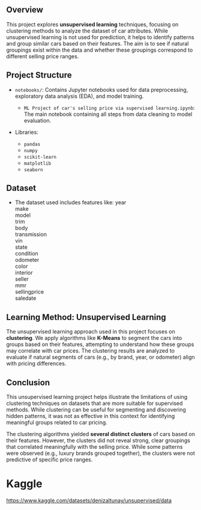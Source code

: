 ## Overview

This project explores  **unsupervised learning**  techniques, focusing on clustering methods to analyze the dataset of car attributes. While unsupervised learning is not used for prediction, it helps to identify patterns and group similar cars based on their features. The aim is to see if natural groupings exist within the data and whether these groupings correspond to different selling price ranges.

## Project Structure

-   `notebooks/`: Contains Jupyter notebooks used for data preprocessing, exploratory data analysis (EDA), and model training.
    -   `ML Project of car's selling price via supervised learning.ipynb`: The main notebook containing all steps from data cleaning to model evaluation.

-   Libraries:
    -   `pandas`
    -   `numpy`
    -   `scikit-learn`
    -   `matplotlib`
    -   `seaborn`



## Dataset

-   The dataset used includes features like:
   year          
    make          
   model         
    trim          
    body          
    transmission  
    vin           
    state          
    condition     
    odometer      
   color          
   interior       
   seller        
   mmr           
   sellingprice  
   saledate     


## Learning Method: Unsupervised Learning

The unsupervised learning approach used in this project focuses on  **clustering**. We apply algorithms like  **K-Means**  to segment the cars into groups based on their features, attempting to understand how these groups may correlate with car prices. The clustering results are analyzed to evaluate if natural segments of cars (e.g., by brand, year, or odometer) align with pricing differences.


## Conclusion

This unsupervised learning project helps illustrate the limitations of using clustering techniques on datasets that are more suitable for supervised methods. While clustering can be useful for segmenting and discovering hidden patterns, it was not as effective in this context for identifying meaningful groups related to car pricing.

The clustering algorithms yielded  **several distinct clusters**  of cars based on their features. However, the clusters did not reveal strong, clear groupings that correlated meaningfully with the selling price. While some patterns were observed (e.g., luxury brands grouped together), the clusters were not predictive of specific price ranges.
# Kaggle

https://www.kaggle.com/datasets/denizaltunay/unsupervised/data

